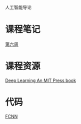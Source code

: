 人工智能导论

# 课程笔记

[第六周](./class/class06.md)


# 课程资源

[Deep Learning An MIT Press book](https://www.deeplearningbook.org/)




# 代码

[FCNN](./code/fcnn.py)












